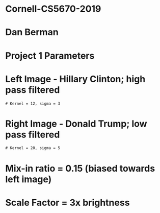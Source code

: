 # Cornell-CS5670-2019
# Dan Berman
# Project 1 Parameters

# Left Image - Hillary Clinton; high pass filtered
	# Kernel = 12, sigma = 3

# Right Image - Donald Trump; low pass filtered
	# Kernel = 20, sigma = 5

# Mix-in ratio = 0.15 (biased towards left image)
# Scale Factor = 3x brightness

